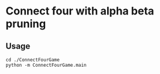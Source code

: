 # Connect four with alpha beta pruning

## Usage
```
cd ./ConnectFourGame
python -m ConnectFourGame.main
```
